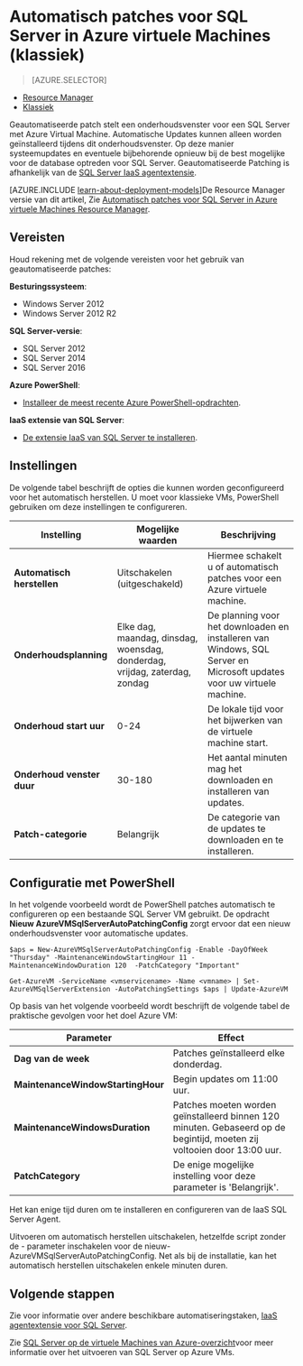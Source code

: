 <properties
    pageTitle="Automatisch patches voor SQL Server VMs (klassiek) | Microsoft Azure"
    description="Wordt de functie automatisch patches voor SQL Server virtuele Machines die worden uitgevoerd in de implementatie van de klassieke modus met Azure uitgelegd."
    services="virtual-machines-windows"
    documentationCenter="na"
    authors="rothja"
    manager="jhubbard"
    editor=""
    tags="azure-service-management" />
<tags
    ms.service="virtual-machines-windows"
    ms.devlang="na"
    ms.topic="article"
    ms.tgt_pltfrm="vm-windows-sql-server"
    ms.workload="infrastructure-services"
    ms.date="09/26/2016"
    ms.author="jroth" />

# <a name="automated-patching-for-sql-server-in-azure-virtual-machines-classic"></a>Automatisch patches voor SQL Server in Azure virtuele Machines (klassiek)

> [AZURE.SELECTOR]
- [Resource Manager](virtual-machines-windows-sql-automated-patching.md)
- [Klassiek](virtual-machines-windows-classic-sql-automated-patching.md)

Geautomatiseerde patch stelt een onderhoudsvenster voor een SQL Server met Azure Virtual Machine. Automatische Updates kunnen alleen worden geïnstalleerd tijdens dit onderhoudsvenster. Op deze manier systeemupdates en eventuele bijbehorende opnieuw bij de best mogelijke voor de database optreden voor SQL Server. Geautomatiseerde Patching is afhankelijk van de [SQL Server IaaS agentextensie](virtual-machines-windows-classic-sql-server-agent-extension.md).

[AZURE.INCLUDE [learn-about-deployment-models](../../includes/learn-about-deployment-models-classic-include.md)]De Resource Manager versie van dit artikel, Zie [Automatisch patches voor SQL Server in Azure virtuele Machines Resource Manager](virtual-machines-windows-sql-automated-patching.md).

## <a name="prerequisites"></a>Vereisten

Houd rekening met de volgende vereisten voor het gebruik van geautomatiseerde patches:

**Besturingssysteem**:

- Windows Server 2012
- Windows Server 2012 R2

**SQL Server-versie**:

- SQL Server 2012
- SQL Server 2014
- SQL Server 2016

**Azure PowerShell**:

- [Installeer de meest recente Azure PowerShell-opdrachten](../powershell-install-configure.md).

**IaaS extensie van SQL Server**:

- [De extensie IaaS van SQL Server te installeren](virtual-machines-windows-classic-sql-server-agent-extension.md).

## <a name="settings"></a>Instellingen

De volgende tabel beschrijft de opties die kunnen worden geconfigureerd voor het automatisch herstellen. U moet voor klassieke VMs, PowerShell gebruiken om deze instellingen te configureren.

|Instelling|Mogelijke waarden|Beschrijving|
|---|---|---|
|**Automatisch herstellen**|Uitschakelen (uitgeschakeld)|Hiermee schakelt u of automatisch patches voor een Azure virtuele machine.|
|**Onderhoudsplanning**|Elke dag, maandag, dinsdag, woensdag, donderdag, vrijdag, zaterdag, zondag|De planning voor het downloaden en installeren van Windows, SQL Server en Microsoft updates voor uw virtuele machine.|
|**Onderhoud start uur**|0-24|De lokale tijd voor het bijwerken van de virtuele machine start.|
|**Onderhoud venster duur**|30-180|Het aantal minuten mag het downloaden en installeren van updates.|
|**Patch-categorie**|Belangrijk|De categorie van de updates te downloaden en te installeren.|

## <a name="configuration-with-powershell"></a>Configuratie met PowerShell

In het volgende voorbeeld wordt de PowerShell patches automatisch te configureren op een bestaande SQL Server VM gebruikt. De opdracht **Nieuw AzureVMSqlServerAutoPatchingConfig** zorgt ervoor dat een nieuw onderhoudsvenster voor automatische updates.

    $aps = New-AzureVMSqlServerAutoPatchingConfig -Enable -DayOfWeek "Thursday" -MaintenanceWindowStartingHour 11 -MaintenanceWindowDuration 120  -PatchCategory "Important"

    Get-AzureVM -ServiceName <vmservicename> -Name <vmname> | Set-AzureVMSqlServerExtension -AutoPatchingSettings $aps | Update-AzureVM

Op basis van het volgende voorbeeld wordt beschrijft de volgende tabel de praktische gevolgen voor het doel Azure VM:

|Parameter|Effect|
|---|---|
|**Dag van de week**|Patches geïnstalleerd elke donderdag.|
|**MaintenanceWindowStartingHour**|Begin updates om 11:00 uur.|
|**MaintenanceWindowsDuration**|Patches moeten worden geïnstalleerd binnen 120 minuten. Gebaseerd op de begintijd, moeten zij voltooien door 13:00 uur.|
|**PatchCategory**|De enige mogelijke instelling voor deze parameter is 'Belangrijk'.|

Het kan enige tijd duren om te installeren en configureren van de IaaS SQL Server Agent.

Uitvoeren om automatisch herstellen uitschakelen, hetzelfde script zonder de - parameter inschakelen voor de nieuw-AzureVMSqlServerAutoPatchingConfig. Net als bij de installatie, kan het automatisch herstellen uitschakelen enkele minuten duren.

## <a name="next-steps"></a>Volgende stappen

Zie voor informatie over andere beschikbare automatiseringstaken, [IaaS agentextensie voor SQL Server](virtual-machines-windows-classic-sql-server-agent-extension.md).

Zie [SQL Server op de virtuele Machines van Azure-overzicht](virtual-machines-windows-sql-server-iaas-overview.md)voor meer informatie over het uitvoeren van SQL Server op Azure VMs.
